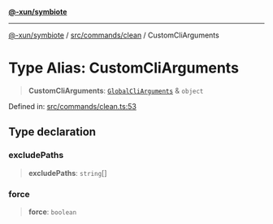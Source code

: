 [**@-xun/symbiote**](../../../../README.md)

***

[@-xun/symbiote](../../../../README.md) / [src/commands/clean](../README.md) / CustomCliArguments

# Type Alias: CustomCliArguments

> **CustomCliArguments**: [`GlobalCliArguments`](../../../configure/type-aliases/GlobalCliArguments.md) & `object`

Defined in: [src/commands/clean.ts:53](https://github.com/Xunnamius/symbiote/blob/908c431db89704ad2ba40df41a9bf223c568ccfa/src/commands/clean.ts#L53)

## Type declaration

### excludePaths

> **excludePaths**: `string`[]

### force

> **force**: `boolean`
